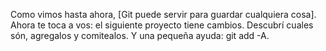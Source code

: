 Como vimos hasta ahora,  [Git puede servir para guardar cualquiera cosa]. Ahora te toca a vos: el siguiente proyecto tiene cambios. Descubrí cuales són, agregalos y  comitealos. Y una pequeña ayuda: git add -A.
